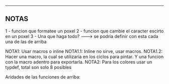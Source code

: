 --------------------------------------------------------------------------------
  NOTAS
--------------------------------------------------------------------------------

1 - funcion que formatee un poxel
2 - funcion que cambie el caracter escirto en un poxel
3 - Una que haga todo? ---> se podria definir con esta cada una de las de arriba

NOTA1:    Usar macros o inline
NOTA1.1:  Inline no sirve, usar macros.
NOTA1.2:  Hacer una macro, la cual se utilizaria en los ciclos para pintar. Y una funcion con la macro adentro para exportarla.
NOTA2:    Para los colores usar un typdef, total son solo 8 posibles

Aridades de las funciones de arriba:
